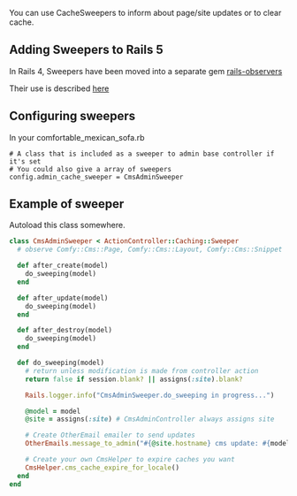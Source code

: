 You can use CacheSweepers to inform about page/site updates or to clear cache.

## Adding Sweepers to Rails 5

In Rails 4, Sweepers have been moved into a separate gem [rails-observers](https://github.com/rails/rails-observers)

Their use is described [here](https://github.com/rails/rails-observers#action-controller-sweeper)

## Configuring sweepers

In your comfortable_mexican_sofa.rb

```
# A class that is included as a sweeper to admin base controller if it's set
# You could also give a array of sweepers
config.admin_cache_sweeper = CmsAdminSweeper
```

## Example of sweeper

Autoload this class somewhere.

```ruby
class CmsAdminSweeper < ActionController::Caching::Sweeper
  # observe Comfy::Cms::Page, Comfy::Cms::Layout, Comfy::Cms::Snippet

  def after_create(model)
    do_sweeping(model)
  end

  def after_update(model)
    do_sweeping(model)
  end

  def after_destroy(model)
    do_sweeping(model)
  end

  def do_sweeping(model)
    # return unless modification is made from controller action
    return false if session.blank? || assigns(:site).blank?

    Rails.logger.info("CmsAdminSweeper.do_sweeping in progress...")

    @model = model
    @site = assigns(:site) # CmsAdminController always assigns site

    # Create OtherEmail emailer to send updates
    OtherEmails.message_to_admin("#{@site.hostname} cms update: #{model.inspect}").deliver

    # Create your own CmsHelper to expire caches you want
    CmsHelper.cms_cache_expire_for_locale()
  end
end

```